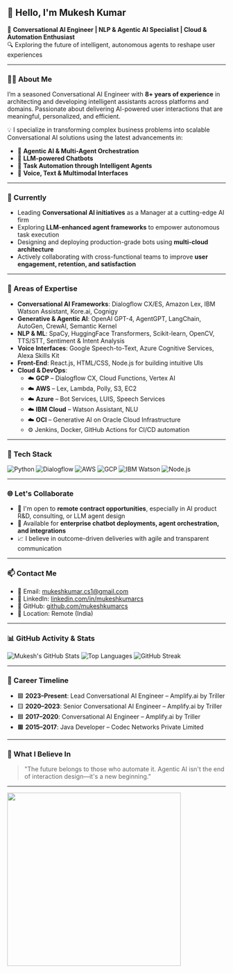 ## 👋 Hello, I'm Mukesh Kumar

🚀 **Conversational AI Engineer | NLP & Agentic AI Specialist | Cloud & Automation Enthusiast**  
🔍 Exploring the future of intelligent, autonomous agents to reshape user experiences

---

### 👨‍💻 About Me

I’m a seasoned Conversational AI Engineer with **8+ years of experience** in architecting and developing intelligent assistants across platforms and domains. Passionate about delivering AI-powered user interactions that are meaningful, personalized, and efficient.

💡 I specialize in transforming complex business problems into scalable Conversational AI solutions using the latest advancements in:
- 🤖 **Agentic AI & Multi-Agent Orchestration**
- 🧠 **LLM-powered Chatbots**
- 🎯 **Task Automation through Intelligent Agents**
- 💬 **Voice, Text & Multimodal Interfaces**

---

### 💼 Currently

- Leading **Conversational AI initiatives** as a Manager at a cutting-edge AI firm  
- Exploring **LLM-enhanced agent frameworks** to empower autonomous task execution  
- Designing and deploying production-grade bots using **multi-cloud architecture**  
- Actively collaborating with cross-functional teams to improve **user engagement, retention, and satisfaction**

---

### 🧠 Areas of Expertise

- **Conversational AI Frameworks**: Dialogflow CX/ES, Amazon Lex, IBM Watson Assistant, Kore.ai, Cognigy
- **Generative & Agentic AI**: OpenAI GPT-4, AgentGPT, LangChain, AutoGen, CrewAI, Semantic Kernel
- **NLP & ML**: SpaCy, HuggingFace Transformers, Scikit-learn, OpenCV, TTS/STT, Sentiment & Intent Analysis
- **Voice Interfaces**: Google Speech-to-Text, Azure Cognitive Services, Alexa Skills Kit
- **Front-End**: React.js, HTML/CSS, Node.js for building intuitive UIs
- **Cloud & DevOps**: 
  - ☁️ **GCP** – Dialogflow CX, Cloud Functions, Vertex AI  
  - ☁️ **AWS** – Lex, Lambda, Polly, S3, EC2  
  - ☁️ **Azure** – Bot Services, LUIS, Speech Services  
  - ☁️ **IBM Cloud** – Watson Assistant, NLU  
  - ☁️ **OCI** – Generative AI on Oracle Cloud Infrastructure  
  - ⚙️ Jenkins, Docker, GitHub Actions for CI/CD automation

---

### 🚀 Tech Stack
![Python](https://img.shields.io/badge/Python-3670A0?logo=python&logoColor=white)
![Dialogflow](https://img.shields.io/badge/Dialogflow-FF9800?logo=dialogflow&logoColor=white)
![AWS](https://img.shields.io/badge/AWS-232F3E?logo=amazonaws&logoColor=white)
![GCP](https://img.shields.io/badge/GCP-4285F4?logo=googlecloud&logoColor=white)
![IBM Watson](https://img.shields.io/badge/IBM%20Watson-00A1E0?logo=ibmwatson&logoColor=white)
![Node.js](https://img.shields.io/badge/Node.js-339933?logo=nodedotjs&logoColor=white)

---

### 🌐 Let's Collaborate

- 💬 I'm open to **remote contract opportunities**, especially in AI product R&D, consulting, or LLM agent design
- 🤝 Available for **enterprise chatbot deployments, agent orchestration, and integrations**
- 📈 I believe in outcome-driven deliveries with agile and transparent communication

---

### 📫 Contact Me

- 📧 Email: [mukeshkumar.cs1@gmail.com](mailto:mukeshkumar.cs1@gmail.com)  
- 🔗 LinkedIn: [linkedin.com/in/mukeshkumarcs](https://linkedin.com/in/mukeshkumarcs)  
- 🧪 GitHub: [github.com/mukeshkumarcs](https://github.com/mukeshkumarcs)  
- 📍 Location: Remote (India)

---

### 📊 GitHub Activity & Stats

![Mukesh's GitHub Stats](https://github-readme-stats.vercel.app/api?username=mukeshkumarcs&show_icons=true&theme=default)
![Top Languages](https://github-readme-stats.vercel.app/api/top-langs/?username=mukeshkumarcs&layout=compact&theme=default)
![GitHub Streak](https://github-readme-streak-stats.herokuapp.com/?user=mukeshkumarcs)

---

### 🧭 Career Timeline

- 🟩 **2023–Present**: Lead Conversational AI Engineer – Amplify.ai by Triller
- 🟨 **2020–2023**: Senior Conversational AI Engineer – Amplify.ai by Triller
- 🟦 **2017–2020**: Conversational AI Engineer – Amplify.ai by Triller
- 🟫 **2015–2017**: Java Developer – Codec Networks Private Limited

---

### 💬 What I Believe In

> "The future belongs to those who automate it. Agentic AI isn't the end of interaction design—it's a new beginning."

---

<img src="https://media.giphy.com/media/qgQUggAC3Pfv687qPC/giphy.gif" width="400"/>


